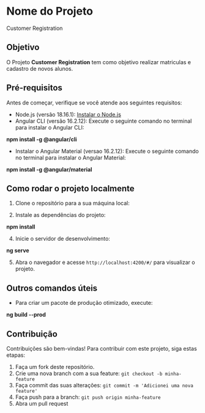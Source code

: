 # Nome do Projeto

Customer Registration

## Objetivo

O Projeto **Customer Registration** tem como objetivo realizar matriculas e cadastro de novos alunos.

## Pré-requisitos

Antes de começar, verifique se você atende aos seguintes requisitos:
- Node.js (versão 18.16.1): [Instalar o Node.js](https://nodejs.org)
- Angular CLI (versão 16.2.12): Execute o seguinte comando no terminal para instalar o Angular CLI:

**npm install -g @angular/cli**

- Instalar o Angular Material (versao 16.2.12): Execute o seguinte comando no terminal para instalar o Angular Material:

**npm install -g @angular/material**

## Como rodar o projeto localmente

1. Clone o repositório para a sua máquina local:

3. Instale as dependências do projeto:

**npm install**

4. Inicie o servidor de desenvolvimento:

**ng serve**

5. Abra o navegador e acesse `http://localhost:4200/#/` para visualizar o projeto.

## Outros comandos úteis

- Para criar um pacote de produção otimizado, execute:

**ng build --prod**

## Contribuição

Contribuições são bem-vindas! Para contribuir com este projeto, siga estas etapas:

1. Faça um fork deste repositório.
2. Crie uma nova branch com a sua feature: `git checkout -b minha-feature`
3. Faça commit das suas alterações: `git commit -m 'Adicionei uma nova feature'`
4. Faça push para a branch: `git push origin minha-feature`
5. Abra um pull request
